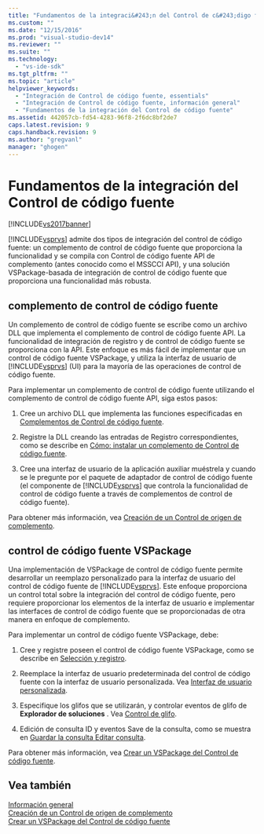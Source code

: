 ```yaml
---
title: "Fundamentos de la integraci&#243;n del Control de c&#243;digo fuente | Microsoft Docs"
ms.custom: ""
ms.date: "12/15/2016"
ms.prod: "visual-studio-dev14"
ms.reviewer: ""
ms.suite: ""
ms.technology: 
  - "vs-ide-sdk"
ms.tgt_pltfrm: ""
ms.topic: "article"
helpviewer_keywords: 
  - "Integración de Control de código fuente, essentials"
  - "Integración de Control de código fuente, información general"
  - "Fundamentos de la integración del Control de código fuente"
ms.assetid: 442057cb-fd54-4283-96f8-2f6dc8bf2de7
caps.latest.revision: 9
caps.handback.revision: 9
ms.author: "gregvanl"
manager: "ghogen"
---
```

# Fundamentos de la integraci&#243;n del Control de c&#243;digo fuente
[!INCLUDE[vs2017banner](../../code-quality/includes/vs2017banner.md)]

[!INCLUDE[vsprvs](../../code-quality/includes/vsprvs_md.md)] admite dos tipos de integración del control de código fuente: un complemento de control de código fuente que proporciona la funcionalidad y se compila con Control de código fuente API de complemento \(antes conocido como el MSSCCI API\), y una solución VSPackage\-basada de integración de control de código fuente que proporciona una funcionalidad más robusta.  
  
## complemento de control de código fuente  
 Un complemento de control de código fuente se escribe como un archivo DLL que implementa el complemento de control de código fuente API.  La funcionalidad de integración de registro y de control de código fuente se proporciona con la API.  Este enfoque es más fácil de implementar que un control de código fuente VSPackage, y utiliza la interfaz de usuario de [!INCLUDE[vsprvs](../../code-quality/includes/vsprvs_md.md)] \(UI\) para la mayoría de las operaciones de control de código fuente.  
  
 Para implementar un complemento de control de código fuente utilizando el complemento de control de código fuente API, siga estos pasos:  
  
1.  Cree un archivo DLL que implementa las funciones especificadas en [Complementos de Control de código fuente](../../extensibility/source-control-plug-ins.md).  
  
2.  Registre la DLL creando las entradas de Registro correspondientes, como se describe en [Cómo: instalar un complemento de Control de código fuente](../../extensibility/internals/how-to-install-a-source-control-plug-in.md).  
  
3.  Cree una interfaz de usuario de la aplicación auxiliar muéstrela y cuando se le pregunte por el paquete de adaptador de control de código fuente \(el componente de [!INCLUDE[vsprvs](../../code-quality/includes/vsprvs_md.md)] que controla la funcionalidad de control de código fuente a través de complementos de control de código fuente\).  
  
 Para obtener más información, vea [Creación de un Control de origen de complemento](../../extensibility/internals/creating-a-source-control-plug-in.md).  
  
## control de código fuente VSPackage  
 Una implementación de VSPackage de control de código fuente permite desarrollar un reemplazo personalizado para la interfaz de usuario del control de código fuente de [!INCLUDE[vsprvs](../../code-quality/includes/vsprvs_md.md)].  Este enfoque proporciona un control total sobre la integración del control de código fuente, pero requiere proporcionar los elementos de la interfaz de usuario e implementar las interfaces de control de código fuente que se proporcionadas de otra manera en enfoque de complemento.  
  
 Para implementar un control de código fuente VSPackage, debe:  
  
1.  Cree y registre poseen el control de código fuente VSPackage, como se describe en [Selección y registro](../../extensibility/internals/registration-and-selection-source-control-vspackage.md).  
  
2.  Reemplace la interfaz de usuario predeterminada del control de código fuente con la interfaz de usuario personalizada.  Vea [Interfaz de usuario personalizada](../../extensibility/internals/custom-user-interface-source-control-vspackage.md).  
  
3.  Especifique los glifos que se utilizarán, y controlar eventos de glifo de **Explorador de soluciones** .  Vea [Control de glifo](../../extensibility/internals/glyph-control-source-control-vspackage.md).  
  
4.  Edición de consulta ID y eventos Save de la consulta, como se muestra en [Guardar la consulta Editar consulta](../../extensibility/internals/query-edit-query-save-source-control-vspackage.md).  
  
 Para obtener más información, vea [Crear un VSPackage del Control de código fuente](../../extensibility/internals/creating-a-source-control-vspackage.md).  
  
## Vea también  
 [Información general](../../extensibility/internals/source-control-integration-overview.md)   
 [Creación de un Control de origen de complemento](../../extensibility/internals/creating-a-source-control-plug-in.md)   
 [Crear un VSPackage del Control de código fuente](../../extensibility/internals/creating-a-source-control-vspackage.md)